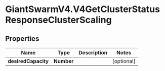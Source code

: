 # GiantSwarmV4.V4GetClusterStatusResponseClusterScaling

## Properties
Name | Type | Description | Notes
------------ | ------------- | ------------- | -------------
**desiredCapacity** | **Number** |  | [optional] 


